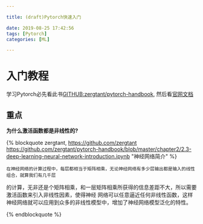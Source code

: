 ```yaml
---

title: (draft)Pytorch快速入门

date: 2019-08-25 17:42:56
tags: [Pytorch]
categories: [ML]

---
```



# 入门教程

学习Pytorch必先看此书[GITHUB:zergtant/pytorch-handbook][1], 然后看[官网文档][2]

## 重点

**为什么激活函数都是非线性的?**

{% blockquote zergtant, https://github.com/zergtant https://github.com/zergtant/pytorch-handbook/blob/master/chapter2/2.3-deep-learning-neural-network-introduction.ipynb "神经网络简介" %}

    在神经网络的计算过程中，每层都相当于矩阵相乘，无论神经网络有多少层输出都是输入的线性组合，就算我们有几千层
的计算，无非还是个矩阵相乘，和一层矩阵相乘所获得的信息差距不大，所以需要激活函数来引入非线性因素，使得神经
网络可以任意逼近任何非线性函数，这样神经网络就可以应用到众多的非线性模型中，增加了神经网络模型泛化的特性。

{% endblockquote %}

<!-- chapter2/2.3-deep-learning-neural-network-introduction.ipynb -->

[1]: https://github.com/zergtant/pytorch-handbook
[2]: https://pytorch.org/tutorials/
